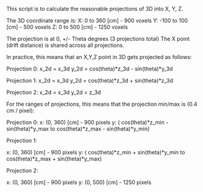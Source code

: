 
This script is to calculate the reasonable projections of 3D into X, Y, Z.

The 3D coordinate range is:
X: 0 to 360     [cm] - 900  voxels
Y: -100 to 100  [cm] - 500  voxels
Z: 0 to 500     [cm] - 1250 voxels


The projection is at 0, +/- Theta degrees (3 projections total)
The X point (drift distance) is shared across all projections.

In practice, this means that an X,Y,Z point in 3D gets projected as follows:

Projection 0:
x_2d = x_3d
y_2d = cos(theta)*z_3d - sin(theta)*y_3d


Projection 1:
x_2d = x_3d
y_2d = cos(theta)*z_3d + sin(theta)*z_3d


Projection 2:
x_2d = x_3d
y_2d = z_3d


For the ranges of projections, this means that the projection min/max is (0.4 cm / pixel):

Projection 0:
x: (0, 360) [cm]   - 900  pixels
y: ( cos(theta)*z_min - sin(theta)*y_max to cos(theta)*z_max - sin(theta)*y_min)



Projection 1:

x: (0, 360) [cm]   - 900  pixels
y: ( cos(theta)*z_min + sin(theta)*y_min to cos(theta)*z_max + sin(theta)*y_max)

Projection 2:

x: (0, 360) [cm]   - 900  pixels
y: (0, 500) [cm]   - 1250 pixels
